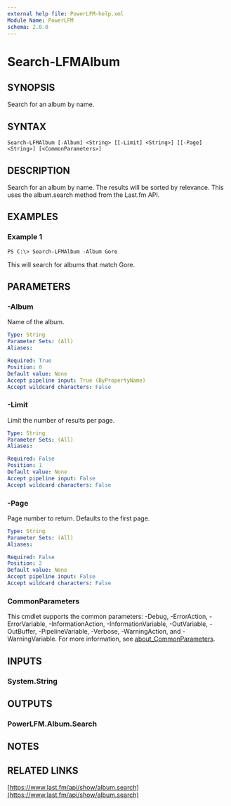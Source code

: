 ```yaml
---
external help file: PowerLFM-help.xml
Module Name: PowerLFM
schema: 2.0.0
---
```


# Search-LFMAlbum

## SYNOPSIS

Search for an album by name.

## SYNTAX

```text
Search-LFMAlbum [-Album] <String> [[-Limit] <String>] [[-Page] <String>] [<CommonParameters>]
```

## DESCRIPTION

Search for an album by name. The results will be sorted by relevance. This uses the album.search method from the Last.fm API.

## EXAMPLES

### Example 1

```text
PS C:\> Search-LFMAlbum -Album Gore
```

This will search for albums that match Gore.

## PARAMETERS

### -Album

Name of the album.

```yaml
Type: String
Parameter Sets: (All)
Aliases:

Required: True
Position: 0
Default value: None
Accept pipeline input: True (ByPropertyName)
Accept wildcard characters: False
```

### -Limit

Limit the number of results per page.

```yaml
Type: String
Parameter Sets: (All)
Aliases:

Required: False
Position: 1
Default value: None
Accept pipeline input: False
Accept wildcard characters: False
```

### -Page

Page number to return. Defaults to the first page.

```yaml
Type: String
Parameter Sets: (All)
Aliases:

Required: False
Position: 2
Default value: None
Accept pipeline input: False
Accept wildcard characters: False
```

### CommonParameters

This cmdlet supports the common parameters: -Debug, -ErrorAction, -ErrorVariable, -InformationAction, -InformationVariable, -OutVariable, -OutBuffer, -PipelineVariable, -Verbose, -WarningAction, and -WarningVariable. For more information, see [about\_CommonParameters](http://go.microsoft.com/fwlink/?LinkID=113216).

## INPUTS

### System.String

## OUTPUTS

### PowerLFM.Album.Search

## NOTES

## RELATED LINKS

[https://www.last.fm/api/show/album.search](https://www.last.fm/api/show/album.search)

